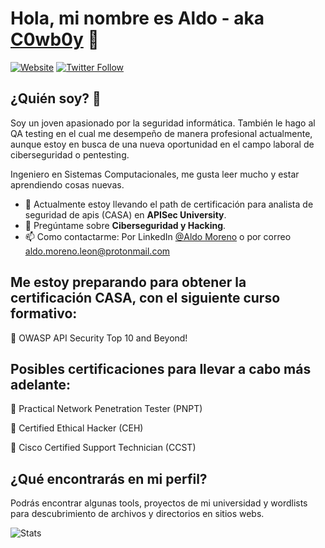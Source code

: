 ### <h1>Hola, mi nombre es Aldo - aka [C0wb0y][website] 👋</h1>

[![Website](https://img.shields.io/website?label=desert-bunker.net&style=for-the-badge&url=https://desert-bunker.net/)](https://desert-bunker.net/)
[![Twitter Follow](https://img.shields.io/twitter/follow/_C0wb0y_?color=1DA1F2&logo=twitter&style=for-the-badge)](https://twitter.com/intent/follow?original_referer=https%3A%2F%2Fgithub.com%2F_C0wb0y_&screen_name=_C0wb0y_)

## ¿Quién soy? 🤔

Soy un joven apasionado por la seguridad informática. También le hago al QA testing en el cual me desempeño de manera profesional actualmente, aunque estoy en busca de una nueva oportunidad en el campo laboral de ciberseguridad o pentesting.

Ingeniero en Sistemas Computacionales, me gusta leer mucho y estar aprendiendo cosas nuevas.

- 🔭 Actualmente estoy llevando el path de certificación para analista de seguridad de apis (CASA) en **APISec University**.
- 💬 Pregúntame sobre **Ciberseguridad y Hacking**.
- 📫 Como contactarme: Por LinkedIn [@Aldo Moreno](https://www.linkedin.com/in/jose-aldo-moreno-leon/) o por correo aldo.moreno.leon@protonmail.com

[//]: <> (Así se ponen los comentarios)

## Me estoy preparando para obtener la certificación CASA, con el siguiente curso formativo:

🔴 OWASP API Security Top 10 and Beyond!

## Posibles certificaciones para llevar a cabo más adelante:

🔵 Practical Network Penetration Tester (PNPT)

🔵 Certified Ethical Hacker (CEH)

🔵 Cisco Certified Support Technician (CCST)


## ¿Qué encontrarás en mi perfil?

Podrás encontrar algunas tools, proyectos de mi universidad y wordlists para descubrimiento de archivos y directorios en sitios webs.

<img src="https://github-readme-stats.vercel.app/api?username=aldo-moreno-leon&show_icons=true&theme=chartreuse-dark" alt="Stats">

[website]: https://desert-bunker.net/
